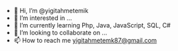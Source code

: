 - 👋 Hi, I’m @yigitahmetemik
- 👀 I’m interested in ...
- 🌱 I’m currently learning Php, Java, JavaScript, SQL, C#
- 💞️ I’m looking to collaborate on ...
- 📫 How to reach me yigitahmetemk87@gmail.com

<!---
yigitahmetemik/yigitahmetemik is a ✨ special ✨ repository because its `README.md` (this file) appears on your GitHub profile.
You can click the Preview link to take a look at your changes.
--->
